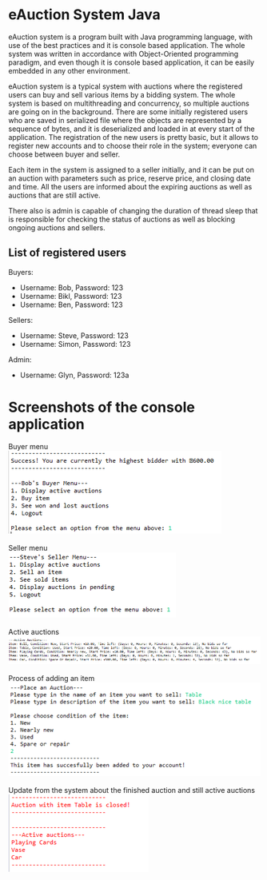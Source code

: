 # eAuction System Java

 eAuction system is a program built with Java programming language, with use of the best practices and it is console based application. 
 The whole system was written in accordance with Object-Oriented programming paradigm, and even though it is console based application, it can be easily embedded in any other environment.
 
 eAuction system is a typical system with auctions where the registered users can buy and sell various items by a bidding system.
 The whole system is based on multithreading and concurrency, so multiple auctions are going on in the background.
 There are some initially registered users who are saved in serialized file where the objects are represented by a sequence of bytes, and it is deserialized and loaded in at every start of the application.
 The registration of the new users is pretty basic, but it allows to register new accounts and to choose their role in the system; everyone can choose between buyer and seller.
 
 Each item in the system is assigned to a seller initially, and it can be put on an auction with parameters such as price, reserve price, and closing date and time.
 All the users are informed about the expiring auctions as well as auctions that are still active. 
 
 There also is admin is capable of changing the duration of thread sleep that is responsible for checking the status of auctions as well as blocking ongoing auctions and sellers. 
 
## List of registered users

Buyers:
- Username: Bob, Password: 123
- Username: Bikl, Password: 123
- Username: Ben, Password: 123

Sellers:
- Username: Steve, Password: 123
- Username: Simon, Password: 123

Admin:
- Username: Glyn, Password: 123a

# Screenshots of the console application
Buyer menu</br>
<img src="Screenshots/screenshot1.png"></img></br></br>
Seller menu</br>
<img src="Screenshots/screenshot2.png"></img></br></br>
Active auctions</br>
<img src="Screenshots/screenshot3.PNG"></img></br></br>
Process of adding an item</br>
<img src="Screenshots/screenshot4.PNG"></img></br></br>
Update from the system about the finished auction and still active auctions</br>
<img src="Screenshots/screenshot5.PNG"></img>
